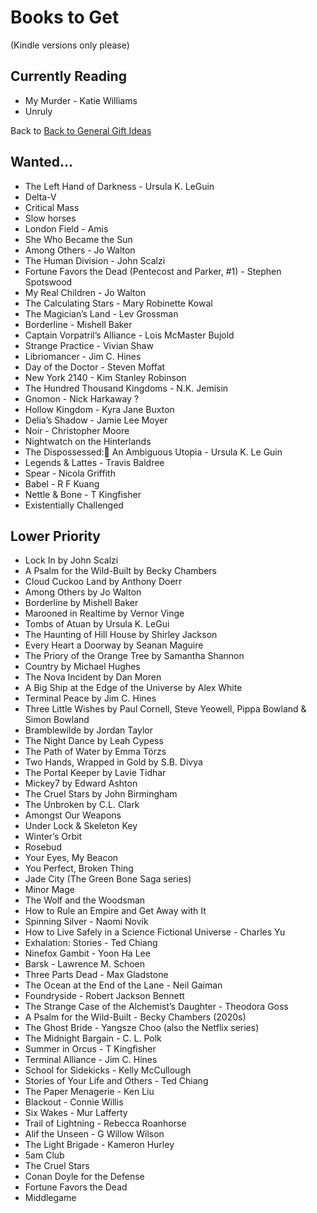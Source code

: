 
# Books to Get

(Kindle versions only please)

## Currently Reading

- My Murder - Katie Williams
- Unruly

Back to [Back to General Gift Ideas](https://github.com/TerryLansdown/lists/blob/master/general-gift-ideas.md)

## Wanted...

- The Left Hand of Darkness - Ursula K. LeGuin
- Delta-V <!-- on Spotify -->
- Critical Mass <!-- on Spotify -->
- Slow horses <!-- on Spotify -->
- London Field - Amis <!-- on Spotify -->
- She Who Became the Sun <!-- on Spotify -->
- Among Others - Jo Walton
- The Human Division - John Scalzi
- Fortune Favors the Dead (Pentecost and Parker, #1) - Stephen Spotswood
- My Real Children - Jo Walton
- The Calculating Stars - Mary Robinette Kowal
- The Magician’s Land - Lev Grossman
- Borderline - Mishell Baker
- Captain Vorpatril’s Alliance - Lois McMaster Bujold
- Strange Practice - Vivian Shaw
- Libriomancer - Jim C. Hines
- Day of the Doctor - Steven Moffat
- New York 2140 - Kim Stanley Robinson
- The Hundred Thousand Kingdoms - N.K. Jemisin
- Gnomon - Nick Harkaway ?
- Hollow Kingdom - Kyra Jane Buxton
- Delia’s Shadow - Jamie Lee Moyer
- Noir - Christopher Moore
- Nightwatch on the Hinterlands
- The Dispossessed: An Ambiguous Utopia - Ursula K. Le Guin
- Legends & Lattes  - Travis Baldree
- Spear - Nicola Griffith
- Babel - R F Kuang
- Nettle & Bone - T Kingfisher
- Existentially Challenged

## Lower Priority

- Lock In by John Scalzi
- A Psalm for the Wild-Built by Becky Chambers
- Cloud Cuckoo Land by Anthony Doerr
- Among Others by Jo Walton
- Borderline by Mishell Baker
- Marooned in Realtime by Vernor Vinge
- Tombs of Atuan by Ursula K. LeGui
- The Haunting of Hill House by Shirley Jackson
- Every Heart a Doorway by Seanan Maguire
- The Priory of the Orange Tree by Samantha Shannon
- Country by Michael Hughes
- The Nova Incident by Dan Moren
- A Big Ship at the Edge of the Universe by Alex White
- Terminal Peace by Jim C. Hines
- Three Little Wishes by Paul Cornell, Steve Yeowell, Pippa Bowland & Simon Bowland
- Bramblewilde by Jordan Taylor
- The Night Dance by Leah Cypess
- The Path of Water by Emma Törzs
- Two Hands, Wrapped in Gold by S.B. Divya
- The Portal Keeper by Lavie Tidhar
- Mickey7 by Edward Ashton
- The Cruel Stars by John Birmingham
- The Unbroken by C.L. Clark
- Amongst Our Weapons
- Under Lock & Skeleton Key
- Winter’s Orbit
- Rosebud
- Your Eyes, My Beacon
- You Perfect, Broken Thing
- Jade City (The Green Bone Saga series)
- Minor Mage
- The Wolf and the Woodsman
- How to Rule an Empire and Get Away with It
- Spinning Silver - Naomi Novik
- How to Live Safely in a Science Fictional Universe - Charles Yu
- Exhalation: Stories - Ted Chiang
- Ninefox Gambit - Yoon Ha Lee
- Barsk - Lawrence M. Schoen
- Three Parts Dead - Max Gladstone
- The Ocean at the End of the Lane - Neil Gaiman
- Foundryside - Robert Jackson Bennett
- The Strange Case of the Alchemist’s Daughter - Theodora Goss
- A Psalm for the Wild-Built - Becky Chambers (2020s)
- The Ghost Bride - Yangsze Choo (also the Netflix series)
- The Midnight Bargain - C. L. Polk
- Summer in Orcus - T Kingfisher
- Terminal Alliance - Jim C. Hines
- School for Sidekicks - Kelly McCullough
- Stories of Your Life and Others - Ted Chiang
- The Paper Menagerie - Ken Liu
- Blackout - Connie Willis
- Six Wakes - Mur Lafferty
- Trail of Lightning - Rebecca Roanhorse
- Alif the Unseen - G Willow Wilson
- The Light Brigade - Kameron Hurley
- 5am Club
- The Cruel Stars
- Conan Doyle for the Defense
- Fortune Favors the Dead
- Middlegame